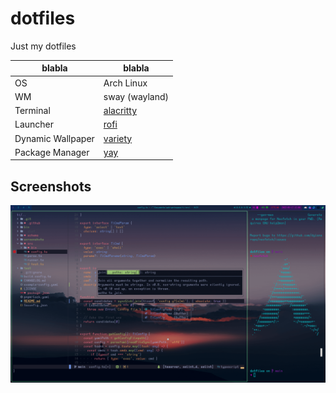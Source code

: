 # dotfiles

Just my dotfiles

| blabla | blabla |
| ---- | ---- |
| OS | Arch Linux |
| WM | sway (wayland) |
| Terminal | [alacritty](https://github.com/alacritty/alacritty) |
| Launcher | [rofi](https://github.com/davatorium/rofi) |
| Dynamic Wallpaper | [variety](https://github.com/varietywalls/variety) |
| Package Manager | [yay](https://github.com/Jguer/yay) |

## Screenshots

![sway+lvim](./screenshots/sway+lvim.png)
